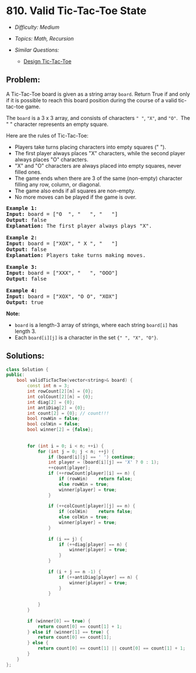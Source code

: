 # 810. Valid Tic-Tac-Toe State

* *Difficulty: Medium*

* *Topics: Math, Recursion*

* *Similar Questions:*

  * [Design Tic-Tac-Toe](design-tic-tac-toe.md)

## Problem:

<p>A Tic-Tac-Toe board is given as a string array <code>board</code>. Return True if and only if it is possible to reach this board position during the course of a valid tic-tac-toe game.</p>

<p>The <code>board</code> is a 3 x 3 array, and consists of characters <code>&quot; &quot;</code>, <code>&quot;X&quot;</code>, and <code>&quot;O&quot;</code>.&nbsp; The &quot; &quot; character represents an empty square.</p>

<p>Here are the rules of Tic-Tac-Toe:</p>

<ul>
	<li>Players take turns placing characters into empty squares (&quot; &quot;).</li>
	<li>The first player always places &quot;X&quot; characters, while the second player always places &quot;O&quot; characters.</li>
	<li>&quot;X&quot; and &quot;O&quot; characters are always placed into empty squares, never filled ones.</li>
	<li>The game ends when there are 3 of the same (non-empty) character filling any row, column, or diagonal.</li>
	<li>The game also ends if all squares are non-empty.</li>
	<li>No more moves can be played if the game is over.</li>
</ul>

<pre>
<strong>Example 1:</strong>
<strong>Input:</strong> board = [&quot;O&nbsp; &quot;, &quot;&nbsp; &nbsp;&quot;, &quot;&nbsp; &nbsp;&quot;]
<strong>Output:</strong> false
<strong>Explanation:</strong> The first player always plays &quot;X&quot;.

<strong>Example 2:</strong>
<strong>Input:</strong> board = [&quot;XOX&quot;, &quot; X &quot;, &quot;   &quot;]
<strong>Output:</strong> false
<strong>Explanation:</strong> Players take turns making moves.

<strong>Example 3:</strong>
<strong>Input:</strong> board = [&quot;XXX&quot;, &quot;   &quot;, &quot;OOO&quot;]
<strong>Output:</strong> false

<strong>Example 4:</strong>
<strong>Input:</strong> board = [&quot;XOX&quot;, &quot;O O&quot;, &quot;XOX&quot;]
<strong>Output:</strong> true
</pre>

<p><strong>Note:</strong></p>

<ul>
	<li><code>board</code> is a length-3 array of strings, where each string <code>board[i]</code> has length 3.</li>
	<li>Each <code>board[i][j]</code> is a character in the set <code>{&quot; &quot;, &quot;X&quot;, &quot;O&quot;}</code>.</li>
</ul>

## Solutions:

```c++
class Solution {
public:
    bool validTicTacToe(vector<string>& board) {
        const int n = 3;
        int rowCount[2][n] = {0};
        int colCount[2][n] = {0};
        int diag[2] = {0};
        int antiDiag[2] = {0};
        int count[2] = {0}; // count!!!
        bool rowWin = false;
        bool colWin = false;
        bool winner[2] = {false};
        
        
        for (int i = 0; i < n; ++i) {
            for (int j = 0; j < n; ++j) {
                if (board[i][j] == ' ') continue;
                int player = (board[i][j] == 'X' ? 0 : 1);
                ++count[player];
                if (++rowCount[player][i] == n) {
                    if (rowWin)    return false;
                    else rowWin = true;
                    winner[player] = true;
                }
                
                if (++colCount[player][j] == n) {
                    if (colWin)    return false;
                    else colWin = true;
                    winner[player] = true;
                }
                
                if (i == j) {
                    if (++diag[player] == n) {
                        winner[player] = true;
                    }
                }
                
                if (i + j == n -1) {
                    if (++antiDiag[player] == n) {
                        winner[player] = true;
                    }
                }
                
            }
        }
        
        if (winner[0] == true) {
            return count[0] == count[1] + 1;
        } else if (winner[1] == true) {
            return count[0] == count[1];
        } else {
            return count[0] == count[1] || count[0] == count[1] + 1;
        }
    }
};
```
